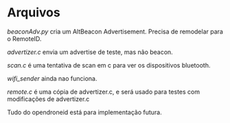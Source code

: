 # Arquivos
*beaconAdv.py* cria um AltBeacon Advertisement. Precisa de remodelar para o RemoteID.

*advertizer.c* envia um advertise de teste, mas não beacon.

*scan.c* é uma tentativa de scan em c para ver os dispositivos bluetooth.

*wifi_sender* ainda nao funciona.

*remote.c* é uma cópia de advertizer.c, e será usado para testes com modificações de advertizer.c

Tudo do opendroneid está para implementação futura.
